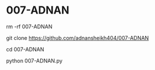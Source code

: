 # 007-ADNAN
rm -rf 007-ADNAN

git clone https://github.com/adnansheikh404/007-ADNAN

cd 007-ADNAN

python 007-ADNAN.py
